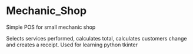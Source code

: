 # Mechanic_Shop
Simple POS for small mechanic shop

Selects services performed, calculates total, calculates customers change and creates a receipt.
Used for learning python tkinter
